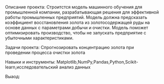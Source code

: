 Описание проекта:
Строитстся модель машинного обучения для промышленной компании, разрабатывающая решения для эффективной работы промышленных предприятий. Модель должна предсказать коэффициент восстановления золота из золотосодержащей руды на основе данных с параметрами добычи и очистки. Модель поможет оптимизировать производство, чтобы не запускать предприятие с убыточными характеристиками.

Задачи проекта:
Спрогнозировать концентрацию золота при проведении процесса очистки золота

Навыки и инструменты:
Matplotlib,NumPy,Pandas,Python,Scikit-learn,исследовательский анализ данных

Выаод:
